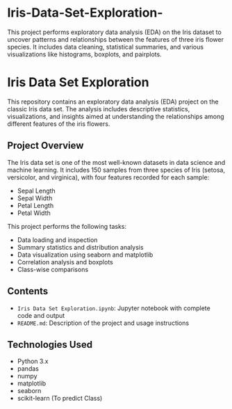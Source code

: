 # Iris-Data-Set-Exploration-
This project performs exploratory data analysis (EDA) on the Iris dataset to uncover patterns and relationships between the features of three iris flower species. It includes data cleaning, statistical summaries, and various visualizations like histograms, boxplots, and pairplots.

# Iris Data Set Exploration

This repository contains an exploratory data analysis (EDA) project on the classic Iris data set. The analysis includes descriptive statistics, visualizations, and insights aimed at understanding the relationships among different features of the iris flowers.

## Project Overview

The Iris data set is one of the most well-known datasets in data science and machine learning. It includes 150 samples from three species of Iris (setosa, versicolor, and virginica), with four features recorded for each sample:
- Sepal Length
- Sepal Width
- Petal Length
- Petal Width

This project performs the following tasks:
- Data loading and inspection
- Summary statistics and distribution analysis
- Data visualization using seaborn and matplotlib
- Correlation analysis and boxplots
- Class-wise comparisons

## Contents

- `Iris Data Set Exploration.ipynb`: Jupyter notebook with complete code and output
- `README.md`: Description of the project and usage instructions

## Technologies Used

- Python 3.x
- pandas
- numpy
- matplotlib
- seaborn
- scikit-learn (To predict Class)
